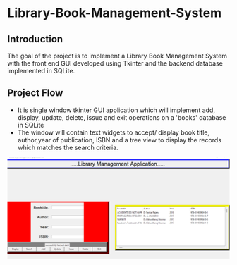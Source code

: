 # Library-Book-Management-System

## Introduction

The goal of the project is to implement a Library Book Management System with the front end GUI developed using Tkinter and the backend database implemented in SQLite. 

## Project Flow

* It is single window tkinter GUI application which will implement add, display, update, delete, issue and exit operations on a 'books' database in SQLite
* The window will contain text widgets to accept/ display book title, author,year of publication, ISBN and a tree view to display the records which matches the search criteria.

![](Library_management_system.png)
